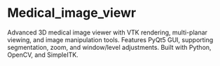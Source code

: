 # Medical_image_viewr
Advanced 3D medical image viewer with VTK rendering, multi-planar viewing, and image manipulation tools. Features PyQt5 GUI, supporting segmentation, zoom, and window/level adjustments. Built with Python, OpenCV, and SimpleITK.
